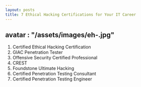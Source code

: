 ```yaml
---
layout: posts
title: 7 Ethical Hacking Certifications for Your IT Career 
---
```

avatar           : "/assets/images/eh-.jpg"
---
1. Certified Ethical Hacking Certification
2. GIAC Penetration Tester
3. Offensive Security Certified Professional
4. CREST
5. Foundstone Ultimate Hacking
6. Certified Penetration Testing Consultant
7. Certified Penetration Testing Engineer
